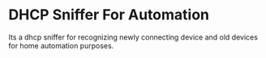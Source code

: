 # DHCP Sniffer For Automation
Its a dhcp sniffer for recognizing newly connecting device and old devices for home automation purposes.
